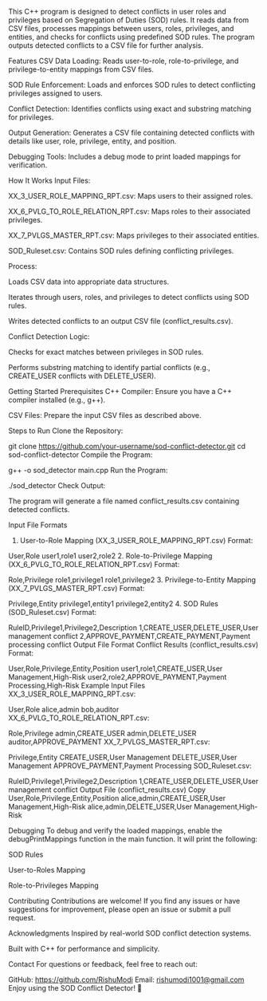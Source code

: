 
This C++ program is designed to detect conflicts in user roles and privileges based on Segregation of Duties (SOD) rules. It reads data from CSV files, processes mappings between users, roles, privileges, and entities, and checks for conflicts using predefined SOD rules. The program outputs detected conflicts to a CSV file for further analysis.

Features
CSV Data Loading: Reads user-to-role, role-to-privilege, and privilege-to-entity mappings from CSV files.

SOD Rule Enforcement: Loads and enforces SOD rules to detect conflicting privileges assigned to users.

Conflict Detection: Identifies conflicts using exact and substring matching for privileges.

Output Generation: Generates a CSV file containing detected conflicts with details like user, role, privilege, entity, and position.

Debugging Tools: Includes a debug mode to print loaded mappings for verification.

How It Works
Input Files:

XX_3_USER_ROLE_MAPPING_RPT.csv: Maps users to their assigned roles.

XX_6_PVLG_TO_ROLE_RELATION_RPT.csv: Maps roles to their associated privileges.

XX_7_PVLGS_MASTER_RPT.csv: Maps privileges to their associated entities.

SOD_Ruleset.csv: Contains SOD rules defining conflicting privileges.

Process:

Loads CSV data into appropriate data structures.

Iterates through users, roles, and privileges to detect conflicts using SOD rules.

Writes detected conflicts to an output CSV file (conflict_results.csv).

Conflict Detection Logic:

Checks for exact matches between privileges in SOD rules.

Performs substring matching to identify partial conflicts (e.g., CREATE_USER conflicts with DELETE_USER).

Getting Started
Prerequisites
C++ Compiler: Ensure you have a C++ compiler installed (e.g., g++).

CSV Files: Prepare the input CSV files as described above.

Steps to Run
Clone the Repository:

git clone https://github.com/your-username/sod-conflict-detector.git
cd sod-conflict-detector
Compile the Program:


g++ -o sod_detector main.cpp
Run the Program:


./sod_detector
Check Output:

The program will generate a file named conflict_results.csv containing detected conflicts.

Input File Formats
1. User-to-Role Mapping (XX_3_USER_ROLE_MAPPING_RPT.csv)
Format:

User,Role
user1,role1
user2,role2
2. Role-to-Privilege Mapping (XX_6_PVLG_TO_ROLE_RELATION_RPT.csv)
Format:


Role,Privilege
role1,privilege1
role1,privilege2
3. Privilege-to-Entity Mapping (XX_7_PVLGS_MASTER_RPT.csv)
Format:


Privilege,Entity
privilege1,entity1
privilege2,entity2
4. SOD Rules (SOD_Ruleset.csv)
Format:


RuleID,Privilege1,Privilege2,Description
1,CREATE_USER,DELETE_USER,User management conflict
2,APPROVE_PAYMENT,CREATE_PAYMENT,Payment processing conflict
Output File Format
Conflict Results (conflict_results.csv)
Format:


User,Role,Privilege,Entity,Position
user1,role1,CREATE_USER,User Management,High-Risk
user2,role2,APPROVE_PAYMENT,Payment Processing,High-Risk
Example
Input Files
XX_3_USER_ROLE_MAPPING_RPT.csv:


User,Role
alice,admin
bob,auditor
XX_6_PVLG_TO_ROLE_RELATION_RPT.csv:


Role,Privilege
admin,CREATE_USER
admin,DELETE_USER
auditor,APPROVE_PAYMENT
XX_7_PVLGS_MASTER_RPT.csv:


Privilege,Entity
CREATE_USER,User Management
DELETE_USER,User Management
APPROVE_PAYMENT,Payment Processing
SOD_Ruleset.csv:


RuleID,Privilege1,Privilege2,Description
1,CREATE_USER,DELETE_USER,User management conflict
Output File (conflict_results.csv)
Copy
User,Role,Privilege,Entity,Position
alice,admin,CREATE_USER,User Management,High-Risk
alice,admin,DELETE_USER,User Management,High-Risk

Debugging
To debug and verify the loaded mappings, enable the debugPrintMappings function in the main function. It will print the following:

SOD Rules

User-to-Roles Mapping

Role-to-Privileges Mapping

Contributing
Contributions are welcome! If you find any issues or have suggestions for improvement, please open an issue or submit a pull request.


Acknowledgments
Inspired by real-world SOD conflict detection systems.

Built with C++ for performance and simplicity.

Contact
For questions or feedback, feel free to reach out:

GitHub: https://github.com/RishuModi
Email: rishumodi1001@gmail.com
Enjoy using the SOD Conflict Detector! 🚀
